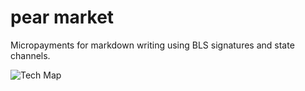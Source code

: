 # pear market

Micropayments for markdown writing using BLS signatures and state channels.

![Tech Map](https://user-images.githubusercontent.com/631020/152430045-bd4cf9b0-86c8-4a3e-a5cd-9e5c08801867.jpg)
